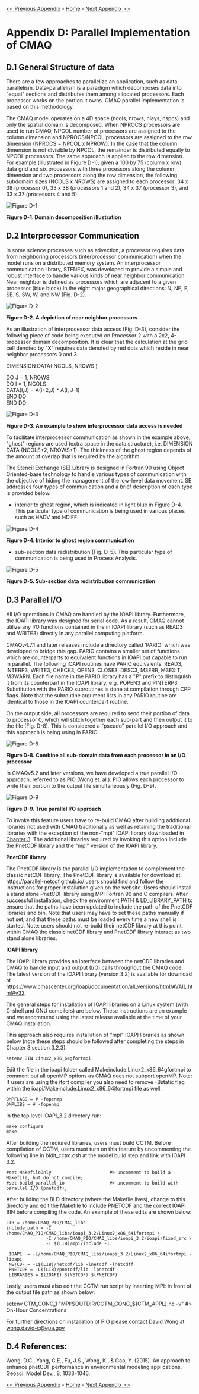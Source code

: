 <!-- BEGIN COMMENT -->

[<< Previous Appendix](CMAQ_UG_appendixC_spatial_data.md) - [Home](../README.md) - [Next Appendix >>](CMAQ_UG_appendixE_configuring_WRF.md)

<!-- END COMMENT -->


# Appendix D: Parallel Implementation of CMAQ

## D.1 General Structure of data

There are a few approaches to parallelize an application, such as data-parallelism. Data-parallelism is a paradigm which decomposes data into "equal" sections and distributes them among allocated processors. Each processor works on the portion it owns. CMAQ parallel implementation is based on this methodology.

The CMAQ model operates on a 4D space (ncols, nrows, nlays, nspcs) and only the spatial domain is decomposed. When NPROCS processors are used to run CMAQ, NPCOL number of processors are assigned to the column dimension and NPROCS/NPCOL processors are assigned to the row dimension (NPROCS = NPCOL x NPROW). In the case that the column dimension is not divisible by NPCOL, the remainder is distributed equally to NPCOL processors. The same approach is applied to the row dimension. For example (illustrated in Figure D-1), given a 100 by 75 (column x row) data grid and six processors with three processors along the column dimension and two processors along the row dimension, the following subdomain sizes (NCOLS x NROWS) are assigned to each processor: 34 x 38 (processor 0), 33 x 38 (processors 1 and 2), 34 x 37 (processor 3), and 33 x 37 (processors 4 and 5).

![Figure D-1](../images/FigureD-1.png)

**Figure D-1. Domain decomposition illustration**

## D.2 Interprocessor Communication

In some science processes such as advection, a processor requires data from neighboring processors (interprocessor communication) when the model runs on a distributed memory system. An interprocessor communication library, STENEX, was developed to provide a simple and robust interface to handle various kinds of near neighbor communication. Near neighbor is defined as processors which are adjacent to a given processor (blue block) in the eight major geographical directions: N, NE, E, SE. S, SW, W, and NW (Fig. D-2).

![Figure D-2](../images/FigureD-2.png)

**Figure D-2. A depiction of near neighbor processors**

As an illustration of interprocessor data access (Fig. D-3), consider the following piece of code being executed on Processor 2 with a 2x2, 4-processor domain decomposition. It is clear that the calculation at the grid cell denoted by "X" requires data denoted by red dots which reside in near neighbor processors 0 and 3.

 DIMENSION DATA( NCOLS, NROWS )</br>

 DO J = 1, NROWS</br>
   DO I = 1, NCOLS</br>
       DATA(I,J) = A(I+2,J) * A(I, J-1)</br>
    END DO</br>
 END DO

 ![Figure D-3](../images/FigureD-3.png)

 **Figure D-3. An example to show interprocessor data access is needed**

 To facilitate interprocessor communication as shown in the example above, "ghost" regions are used (extra space in the data structure), i.e. DIMENSION DATA (NCOLS+2, NROWS+1). The thickness of the ghost region depends of the amount of overlap that is required by the algorithm.

 The Stencil Exchange (SE) Library is designed in Fortran 90 using Object Oriented-base technology to handle various types of communication with the objective of hiding the management of the low-level data movement. SE addresses four types of communication and a brief description of each type is provided below.

 * interior to ghost region, which is indicated in light blue in Figure D-4. This particular type of communication is being used in various places such as HADV and HDIFF.

![Figure D-4](../images/FigureD-4.png)

**Figure D-4. Interior to ghost region communication**

* sub-section data redistribution (Fig. D-5). This particular type of communication is being used in Process Analysis.

![Figure D-5](../images/FigureD-5.png)

**Figure D-5. Sub-section data redistribution communication**


## D.3 Parallel I/O

All I/O operations in CMAQ are handled by the IOAPI library. Furthermore, the IOAPI library was designed for serial code. As a result, CMAQ cannot utilize any I/O functions contained in the in IOAPI library (such as READ3 and WRITE3) directly in any parallel computing platform. 

CMAQv4.7.1 and later releases include a directory called 'PARIO' which was developed to bridge this gap. PARIO contains a smaller set of functions which are counterparts to equivalent functions in IOAPI but capable to run in parallel. The following IOAPI routines have PARIO equivalents: READ3, INTERP3, WRITE3, CHECK3, OPEN3, CLOSE3, DESC3, M3ERR, M3EXIT, M3WARN. Each file name in the PARIO library has a "P" prefix to distinguish it from its counterpart in the IOAPI library, e.g. POPEN3 and PINTERP3. Substitution with the PARIO subroutines is done at compilation through CPP flags. Note that the subroutine argument lists in any PARIO routine are identical to those in the IOAPI counterpart routine.

On the output side, all processors are required to send their portion of data to processor 0, which will stitch together each sub-part and then output it to the file (Fig. D-8). This is considered a “pseudo” parallel I/O approach and this approach is being using in PARIO.

![Figure D-8](../images/FigureD-8.png)

**Figure D-8. Combine all sub-domain data from each processor in an I/O processor**

In CMAQv5.2 and later versions, we have developed a true parallel I/O approach, referred to as PIO (Wong et. al.). PIO allows each processor to write their portion to the output file simultaneously (Fig. D-9).

![Figure D-9](../images/FigureD-9.png)

**Figure D-9. True parallel I/O approach**

To invoke this feature users have to re-build CMAQ after building additional libraries not used with CMAQ traditionally as well as retaining the traditional libraries with the exception of the non-"mpi" IOAPI library downloaded in [Chapter 3](../CMAQ_UG_ch03_preparing_compute_environment.md). The additional libraries required by invoking this option include the PnetCDF library and the "mpi" version of the IOAPI library. 

**PnetCDF library**

The PnetCDF library is the parallel I/O implementation to complement the classic netCDF library. The PnetCDF library is available for download at https://parallel-netcdf.github.io/ users should find and follow the instructions for proper installation given on the website. Users should install a stand alone PnetCDF library using MPI Fortran 90 and C compilers. After successful installation, check the environment PATH & LD_LIBRARY_PATH to ensure that the paths have been updated to include the path of the PnetCDF libraries and bin. Note that users may have to set these paths manually if not set, and that these paths must be loaded every time a new shell is started. Note: users should not re-build their netCDF library at this point, within CMAQ the classic netCDF library and PnetCDF library interact as two stand alone libraries. 

**IOAPI library**

The IOAPI library provides an interface between the netCDF libraries and CMAQ to handle input and output (I/O) calls throughout the CMAQ code. The latest version of the IOAPI library (version 3.2) is available for download at https://www.cmascenter.org/ioapi/documentation/all_versions/html/AVAIL.html#v32.

The general steps for installation of IOAPI libraries on a Linux system (with C-shell and GNU compilers) are below. These instructions are an example and we recommend using the latest release available at the time of your CMAQ installation.

This approach also requires installation of "mpi" IOAPI libraries as shown below (note these steps should be followed after completing the steps in Chapter 3 section 3.2.3): 

```
setenv BIN Linux2_x86_64gfortmpi
```

Edit the file in the ioapi folder called Makeinclude.Linux2_x86_64gfortmpi to comment out all openMP options as CMAQ does not support openMP. Note: If users are using the ifort compiler you also need to remove -Bstatic flag within the ioapi/Makeinclude.Linux2_x86_64ifortmpi file as well.

```
OMPFLAGS = # -fopenmp 
OMPLIBS = # -fopenmp
```

In the top level IOAPI_3.2 directory run: 
```
make configure
make
```

After building the reqiured libraries, users must build CCTM. Before compilation of CCTM, users must turn on this feature by uncommenting the following line in bldit_cctm.csh at the model build step and link with IOAPI 3.2.

```
#set MakefileOnly                      #> uncomment to build a Makefile, but do not compile;
#set build_parallel_io                 #> uncomment to build with parallel I/O (pnetcdf);
```

After building the BLD directory (where the Makefile lives), change to this directory and edit the Makefile to include PNETCDF and the correct IOAPI BIN before compiling the code. An example of these edits are shown below: 

```
LIB = /home/CMAQ_PIO/CMAQ_libs
include_path = -I /home/CMAQ_PIO/CMAQ_libs/ioapi_3.2/Linux2_x86_64ifortmpi \
               -I /home/CMAQ_PIO/CMAQ_libs/ioapi_3.2/ioapi/fixed_src \
               -I $(LIB)/mpi/include -I.

 IOAPI  = -L/home/CMAQ_PIO/CMAQ_libs/ioapi_3.2/Linux2_x86_64ifortmpi -lioapi
 NETCDF = -L$(LIB)/netcdf/lib -lnetcdf -lnetcdff
 PNETCDF = -L$(LIB)/pnetcdf/lib -lpnetcdf
 LIBRARIES = $(IOAPI) $(NETCDF) $(PNETCDF)
```
 
Lastly, users must also edit the CCTM run script by inserting MPI: in front of the output file path as shown below:

  setenv CTM_CONC_1      "MPI:\$OUTDIR/CCTM_CONC_\${CTM_APPL}.nc -v"       #> On-Hour Concentrations
  
For further directions on installation of PIO please contact David Wong at wong.david-c@epa.gov

## D.4 References:

Wong, D.C., Yang, C.E., Fu, J.S., Wong, K., & Gao, Y. (2015). An approach to enhance pnetCDF performance in environmental modeling applications. Geosci. Model Dev., 8, 1033-1046.

<!-- BEGIN COMMENT -->

[<< Previous Appendix](CMAQ_UG_appendixC_spatial_data.md) - [Home](../README.md) - [Next Appendix >>](CMAQ_UG_appendixE_configuring_WRF.md)

<!-- END COMMENT -->

